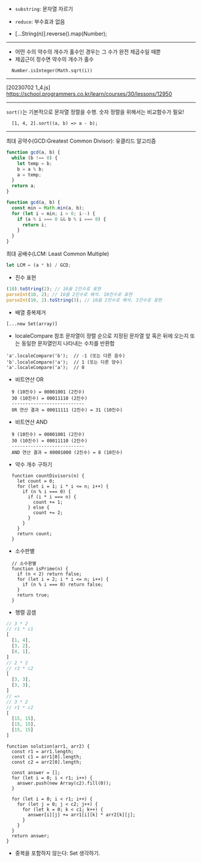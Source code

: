 - `substring`: 문자열 자르기

- `reduce`: 부수효과 없음

- [...String(n)].reverse().map(Number);

---

- 어떤 수의 약수의 개수가 홀수인 경우는 그 수가 완전 제곱수일 때뿐
- 제곱근이 정수면 약수의 개수가 홀수

```
  Number.isInteger(Math.sqrt(i))
```

---

[20230702 1_4.js] https://school.programmers.co.kr/learn/courses/30/lessons/12950

---

`sort()`는 기본적으로 문자열 정렬을 수행.
숫자 정렬을 위해서는 비교함수가 필요!

```
  [1, 4, 2].sort((a, b) => a - b);
```

---

최대 공약수(GCD:Greatest Common Divisor): 유클리드 알고리즘

```js
function gcd(a, b) {
  while (b !== 0) {
    let temp = b;
    b = a % b;
    a = temp;
  }
  return a;
}
```

```js
function gcd(a, b) {
  const min = Math.min(a, b);
  for (let i = min; i > 0; i--) {
    if (a % i === 0 && b % i === 0) {
      return i;
    }
  }
}
```

최대 공배수(LCM: Least Common Multiple)

```js
let LCM = (a * b) / GCD;
```

- 진수 표현

```js
(10).toString(2); // 10을 2진수로 표현
parseInt(10, 2); // 10을 2진수로 해석. 10진수로 표현
parseInt(10, 2).toString(3); // 10을 2진수로 해석. 3진수로 표현
```

- 배열 중복제거

```
[...new Set(array)]
```

- localeCompare
  참조 문자열이 정렬 순으로 지정된 문자열 앞 혹은 뒤에 오는지 또는 동일한 문자열인지 나타내는 수치를 반환합

```
'a'.localeCompare('b');  // -1 (또는 다른 음수)
'b'.localeCompare('a');  // 1 (또는 다른 양수)
'a'.localeCompare('a');  // 0
```

- 비트연산 OR

```
  9 (10진수) = 00001001 (2진수)
  30 (10진수) = 00011110 (2진수)
  ---------------------------
  OR 연산 결과 = 00011111 (2진수) = 31 (10진수)
```

- 비트연산 AND

```
  9 (10진수) = 00001001 (2진수)
  30 (10진수) = 00011110 (2진수)
  ---------------------------
  AND 연산 결과 = 00001000 (2진수) = 8 (10진수)
```

- 약수 개수 구하기

```
  function countDivisors(n) {
    let count = 0;
    for (let i = 1; i * i <= n; i++) {
      if (n % i === 0) {
        if (i * i === n) {
          count += 1;
        } else {
          count += 2;
        }
      }
    }
    return count;
  }
```

- 소수판별

```
  // 소수판별
  function isPrime(n) {
    if (n < 2) return false;
    for (let i = 2; i * i <= n; i++) {
      if (n % i === 0) return false;
    }
    return true;
  }

```

- 행렬 곱셈

```js
// 3 * 2
// r1 * c1
[
  [1, 4],
  [3, 2],
  [4, 1],
]
// 2 * 2
// r2 * c2
[
  [3, 3],
  [3, 3],
]
// =>
// 3 * 2
// r1 * c2
[
  [15, 15],
  [15, 15],
  [15, 15]
]

```

```
function solution(arr1, arr2) {
  const r1 = arr1.length;
  const c1 = arr1[0].length;
  const c2 = arr2[0].length;

  const answer = [];
  for (let i = 0; i < r1; i++) {
    answer.push(new Array(c2).fill(0));
  }

  for (let i = 0; i < r1; i++) {
    for (let j = 0; j < c2; j++) {
      for (let k = 0; k < c1; k++) {
        answer[i][j] += arr1[i][k] * arr2[k][j];
      }
    }
  }
  return answer;
}
```

- 중복을 포함하지 않는다: Set 생각하기.
